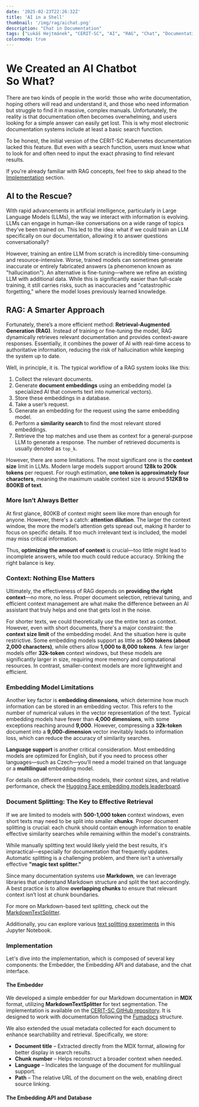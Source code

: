 ```yaml
---
date: '2025-02-23T22:26:32Z'
title: 'AI in a Shell'
thumbnail: '/img/rag/aichat.png'
description: "Chat in Documentation"
tags: ["Lukáš Hejtmánek", "CERIT-SC", "AI", "RAG", "Chat", "Documentation"]
colormode: true
---
```


# We Created an AI Chatbot<br/>So What?

There are two kinds of people in the world: those who write documentation, hoping others will read and understand it, and those who need information but struggle to find it in massive, complex manuals. Unfortunately, the reality is that documentation often becomes overwhelming, and users looking for a simple answer can easily get lost. This is why most electronic documentation systems include at least a basic search function. 

To be honest, the initial version of the CERIT-SC Kubernetes documentation lacked this feature. But even with a search function, users must know what to look for and often need to input the exact phrasing to find relevant results.

If you're already familiar with RAG concepts, feel free to skip ahead to the [Implementation](#implementation) section.

## AI to the Rescue?

With rapid advancements in artificial intelligence, particularly in Large Language Models (LLMs), the way we interact with information is evolving. LLMs can engage in human-like conversations on a wide range of topics they’ve been trained on. This led to the idea: what if we could train an LLM specifically on our documentation, allowing it to answer questions conversationally?

However, training an entire LLM from scratch is incredibly time-consuming and resource-intensive. Worse, trained models can sometimes generate inaccurate or entirely fabricated answers (a phenomenon known as "hallucination"). An alternative is fine-tuning—where we refine an existing LLM with additional data. While this is significantly easier than full-scale training, it still carries risks, such as inaccuracies and "catastrophic forgetting," where the model loses previously learned knowledge.

## RAG: A Smarter Approach

Fortunately, there’s a more efficient method: **Retrieval-Augmented Generation (RAG)**. Instead of training or fine-tuning the model, RAG dynamically retrieves relevant documentation and provides context-aware responses. Essentially, it combines the power of AI with real-time access to authoritative information, reducing the risk of hallucination while keeping the system up to date. 

Well, in principle, it is. The typical workflow of a RAG system looks like this:

1. Collect the relevant documents.  
2. Generate **document embeddings** using an embedding model (a specialized AI that converts text into numerical vectors).  
3. Store these embeddings in a database.  
4. Take a user’s request.  
5. Generate an embedding for the request using the same embedding model.  
6. Perform a **similarity search** to find the most relevant stored embeddings.  
7. Retrieve the top matches and use them as context for a general-purpose LLM to generate a response. The number of retrieved documents is usually denoted as `top_k`.  

However, there are some limitations. The most significant one is the **context size** limit in LLMs. Modern large models support around **128k to 200k tokens** per request. For rough estimation, **one token is approximately four characters**, meaning the maximum usable context size is around **512KB to 800KB of text**.

### More Isn’t Always Better

At first glance, 800KB of context might seem like more than enough for anyone. However, there's a catch: **attention dilution**. The larger the context window, the more the model’s attention gets spread out, making it harder to focus on specific details. If too much irrelevant text is included, the model may miss critical information.  

Thus, **optimizing the amount of context** is crucial—too little might lead to incomplete answers, while too much could reduce accuracy. Striking the right balance is key.

### Context: Nothing Else Matters

Ultimately, the effectiveness of RAG depends on **providing the right context**—no more, no less. Proper document selection, retrieval tuning, and efficient context management are what make the difference between an AI assistant that truly helps and one that gets lost in the noise.

For shorter texts, we could theoretically use the entire text as context. However, even with short documents, there's a major constraint: the **context size limit** of the embedding model. And the situation here is quite restrictive. Some embedding models support as little as **500 tokens (about 2,000 characters)**, while others allow **1,000 to 8,000 tokens**. A few larger models offer **32k-token** context windows, but these models are significantly larger in size, requiring more memory and computational resources. In contrast, smaller-context models are more lightweight and efficient.

### Embedding Model Limitations

Another key factor is **embedding dimensions**, which determine how much information can be stored in an embedding vector. This refers to the number of numerical values in the vector representation of the text. Typical embedding models have fewer than **4,000 dimensions**, with some exceptions reaching around **9,000**. However, compressing a **32k-token** document into a **9,000-dimension** vector inevitably leads to information loss, which can reduce the accuracy of similarity searches.

**Language support** is another critical consideration. Most embedding models are optimized for English, but if you need to process other languages—such as Czech—you’ll need a model trained on that language or a **multilingual** embedding model.

For details on different embedding models, their context sizes, and relative performance, check the [Hugging Face embedding models leaderboard](https://huggingface.co/spaces/mteb/leaderboard).

### Document Splitting: The Key to Effective Retrieval

If we are limited to models with **500-1,000 token** context windows, even short texts may need to be split into smaller **chunks**. Proper document splitting is crucial: each chunk should contain enough information to enable effective similarity searches while remaining within the model's constraints.

While manually splitting text would likely yield the best results, it's impractical—especially for documentation that frequently updates. Automatic splitting is a challenging problem, and there isn’t a universally effective **"magic text splitter."**

Since many documentation systems use **Markdown**, we can leverage libraries that understand Markdown structure and split the text accordingly. A best practice is to allow **overlapping chunks** to ensure that relevant context isn’t lost at chunk boundaries.  

For more on Markdown-based text splitting, check out the [MarkdownTextSplitter](https://python.langchain.com/api_reference/text_splitters/markdown/langchain_text_splitters.markdown.MarkdownTextSplitter.html).  

Additionally, you can explore various [text splitting experiments](https://github.com/FullStackRetrieval-com/RetrievalTutorials/blob/main/tutorials/LevelsOfTextSplitting/5_Levels_Of_Text_Splitting.ipynb) in this Jupyter Notebook.

### Implementation

Let's dive into the implementation, which is composed of several key components: the Embedder, the Embedding API and database, and the chat interface.

#### The Embedder

We developed a simple embedder for our Markdown documentation in **MDX** format, utilizing **MarkdownTextSplitter** for text segmentation. The implementation is available on the [CERIT-SC GitHub repository](https://github.com/CERIT-SC/fumadocs/blob/master/scripts/embed.py). It is designed to work with documentation following the [Fumadocs](https://github.com/fuma-nama/fumadocs) structure.

We also extended the usual metadata collected for each document to enhance searchability and retrieval. Specifically, we store:

- **Document title** – Extracted directly from the MDX format, allowing for better display in search results.  
- **Chunk number** – Helps reconstruct a broader context when needed.  
- **Language** – Indicates the language of the document for multilingual support.  
- **Path** – The relative URL of the document on the web, enabling direct source linking.  

#### The Embedding API and Database


